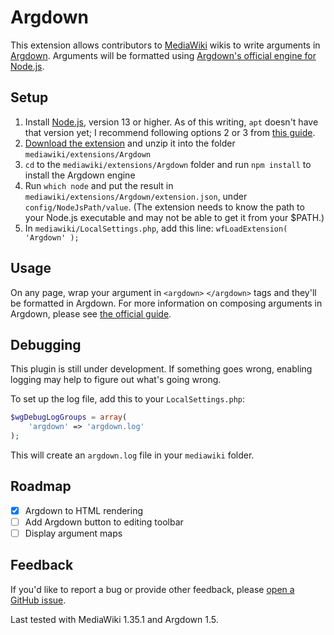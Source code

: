 # Argdown

This extension allows contributors to [MediaWiki](https://www.mediawiki.org/wiki/MediaWiki) wikis to write arguments in [Argdown](https://argdown.org/). Arguments will be formatted using [Argdown's official engine for Node.js](https://github.com/christianvoigt/argdown).

## Setup

1. Install [Node.js](https://nodejs.org), version 13 or higher. As of this writing, `apt` doesn't have that version yet; I recommend following options 2 or 3 from [this guide](https://www.digitalocean.com/community/tutorials/how-to-install-node-js-on-ubuntu-20-04#option-2-%E2%80%94-installing-nodejs-with-apt-using-a-nodesource-ppa).
2. [Download the extension](https://github.com/DawnPaladin/Argdown/archive/main.zip) and unzip it into the folder `mediawiki/extensions/Argdown`
3. `cd` to the `mediawiki/extensions/Argdown` folder and run `npm install` to install the Argdown engine
4. Run `which node` and put the result in `mediawiki/extensions/Argdown/extension.json`, under `config/NodeJsPath/value`. (The extension needs to know the path to your Node.js executable and may not be able to get it from your $PATH.)
5. In `mediawiki/LocalSettings.php`, add this line: `wfLoadExtension( 'Argdown' );`

## Usage

On any page, wrap your argument in `<argdown>` `</argdown>` tags and they'll be formatted in Argdown. For more information on composing arguments in Argdown, please see [the official guide](https://argdown.org/guide/creating-argument-maps.html).

## Debugging

This plugin is still under development. If something goes wrong, enabling logging may help to figure out what's going wrong.

To set up the log file, add this to your `LocalSettings.php`:

```php
$wgDebugLogGroups = array(
	'argdown' => 'argdown.log'
);
```

This will create an `argdown.log` file in your `mediawiki` folder.

## Roadmap

- [x] Argdown to HTML rendering
- [ ] Add Argdown button to editing toolbar
- [ ] Display argument maps

## Feedback

If you'd like to report a bug or provide other feedback, please [open a GitHub issue](https://github.com/DawnPaladin/Argdown/issues).

Last tested with MediaWiki 1.35.1 and Argdown 1.5. 